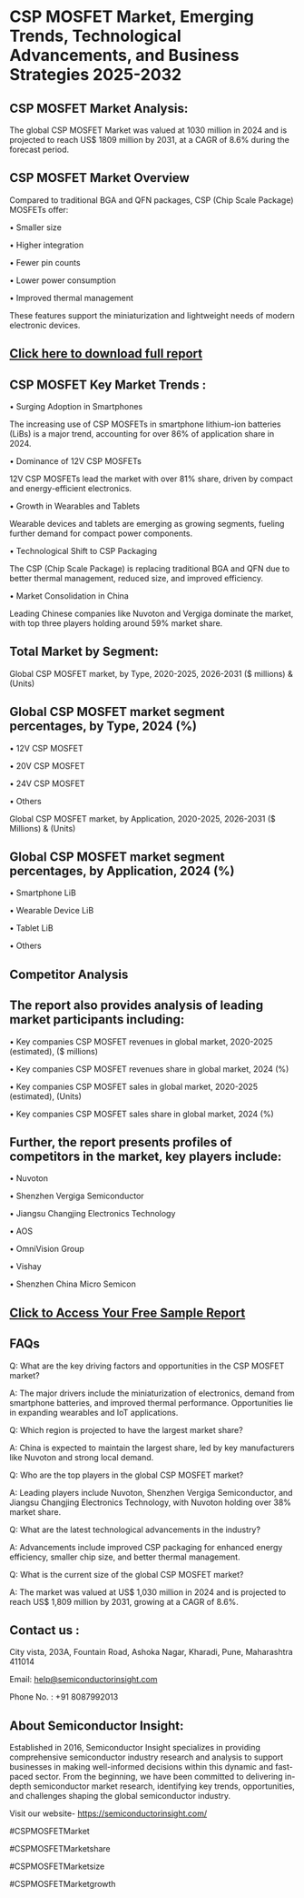 CSP MOSFET Market, Emerging Trends, Technological Advancements, and Business Strategies 2025-2032
=
CSP MOSFET Market Analysis:
-
The global CSP MOSFET Market was valued at 1030 million in 2024 and is projected to reach US$ 1809 million by 2031, at a CAGR of 8.6% during the forecast period.

CSP MOSFET Market Overview
-
Compared to traditional BGA and QFN packages, CSP (Chip Scale Package) MOSFETs offer:

•	Smaller size

•	Higher integration

•	Fewer pin counts

•	Lower power consumption

•	Improved thermal management

These features support the miniaturization and lightweight needs of modern electronic devices.

[Click here to download full report](https://semiconductorinsight.com/report/csp-mosfet-market/)
-
CSP MOSFET Key Market Trends  :
-
•	Surging Adoption in Smartphones

The increasing use of CSP MOSFETs in smartphone lithium-ion batteries (LiBs) is a major trend, accounting for over 86% of application share in 2024.

•	Dominance of 12V CSP MOSFETs

12V CSP MOSFETs lead the market with over 81% share, driven by compact and energy-efficient electronics.

•	Growth in Wearables and Tablets

Wearable devices and tablets are emerging as growing segments, fueling further demand for compact power components.

•	Technological Shift to CSP Packaging

The CSP (Chip Scale Package) is replacing traditional BGA and QFN due to better thermal management, reduced size, and improved efficiency.

•	Market Consolidation in China

Leading Chinese companies like Nuvoton and Vergiga dominate the market, with top three players holding around 59% market share.

Total Market by Segment:
-
Global CSP MOSFET market, by Type, 2020-2025, 2026-2031 ($ millions) & (Units)

Global CSP MOSFET market segment percentages, by Type, 2024 (%)
-
•	12V CSP MOSFET

•	20V CSP MOSFET

•	24V CSP MOSFET

•	Others

Global CSP MOSFET market, by Application, 2020-2025, 2026-2031 ($ Millions) & (Units)

Global CSP MOSFET market segment percentages, by Application, 2024 (%)
-
•	Smartphone LiB

•	Wearable Device LiB

•	Tablet LiB

•	Others

Competitor Analysis
-
The report also provides analysis of leading market participants including:
-
•	Key companies CSP MOSFET revenues in global market, 2020-2025 (estimated), ($ millions)

•	Key companies CSP MOSFET revenues share in global market, 2024 (%)

•	Key companies CSP MOSFET sales in global market, 2020-2025 (estimated), (Units)

•	Key companies CSP MOSFET sales share in global market, 2024 (%)

Further, the report presents profiles of competitors in the market, key players include:
-
•	Nuvoton

•	Shenzhen Vergiga Semiconductor

•	Jiangsu Changjing Electronics Technology

•	AOS

•	OmniVision Group

•	Vishay

•	Shenzhen China Micro Semicon

[Click to Access Your Free Sample Report](https://semiconductorinsight.com/report/csp-mosfet-market/)
-
FAQs
-
Q: What are the key driving factors and opportunities in the CSP MOSFET market?

A: The major drivers include the miniaturization of electronics, demand from smartphone batteries, and improved thermal performance. Opportunities lie in expanding wearables and IoT applications.

Q: Which region is projected to have the largest market share?

A: China is expected to maintain the largest share, led by key manufacturers like Nuvoton and strong local demand.

Q: Who are the top players in the global CSP MOSFET market?

A: Leading players include Nuvoton, Shenzhen Vergiga Semiconductor, and Jiangsu Changjing Electronics Technology, with Nuvoton holding over 38% market share.

Q: What are the latest technological advancements in the industry?

A: Advancements include improved CSP packaging for enhanced energy efficiency, smaller chip size, and better thermal management.

Q: What is the current size of the global CSP MOSFET market?

A: The market was valued at US$ 1,030 million in 2024 and is projected to reach US$ 1,809 million by 2031, growing at a CAGR of 8.6%.

Contact us : 
-
City vista, 203A, Fountain Road, Ashoka Nagar, Kharadi, Pune, Maharashtra 411014

Email: help@semiconductorinsight.com

Phone No. : +91 8087992013

About Semiconductor Insight:
-
Established in 2016, Semiconductor Insight specializes in providing comprehensive semiconductor industry research and analysis to support businesses in making well-informed decisions within this dynamic and fast-paced sector. From the beginning, we have been committed to delivering in-depth semiconductor market research, identifying key trends, opportunities, and challenges shaping the global semiconductor industry.

Visit our website- https://semiconductorinsight.com/

#CSPMOSFETMarket

#CSPMOSFETMarketshare

#CSPMOSFETMarketsize

#CSPMOSFETMarketgrowth 
